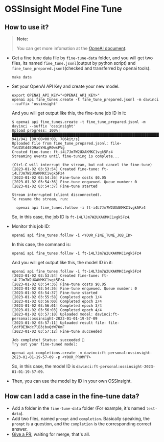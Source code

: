 # OSSInsight Model Fine Tune

## How to use it?

> **Note:**
>
> You can get more infomation at the [OpneAI document](https://beta.openai.com/docs/guides/fine-tuning).

- Get a fine tune data file by `fine-tune-data` folder, and you will get two files, its named `fine_tune.jsonl`(output by python script) and `fine_tune_prepared.jsonl`(checked and transferred by openai tools).

    ```shell
    make data
    ```

- Set your OpenAI API Key and create your new model.

    ```shell
    export OPENAI_API_KEY="<OPENAI_API_KEY>"
    openai api fine_tunes.create -t fine_tune_prepared.jsonl -m davinci --suffix 'ossinsight'
    ```

    And you will get output like this, the fine-tune job ID in it:

    ```shell
    $ openai api fine_tunes.create -t fine_tune_prepared.jsonl -m davinci --suffix 'ossinsight'
    Upload progress: 100%|████████████████████████████████████████████████████████████████████████████████████████████████████| 941/941 [00:00<00:00, 706kit/s]
    Uploaded file from fine_tune_prepared.jsonl: file-YxUZUtd4EO9aGYHLgR0wsPVg
    Created fine-tune: ft-i4L7Jm7W2UXAKMKC1vgk5Fz4
    Streaming events until fine-tuning is complete...

    (Ctrl-C will interrupt the stream, but not cancel the fine-tune)
    [2023-01-02 03:53:54] Created fine-tune: ft-i4L7Jm7W2UXAKMKC1vgk5Fz4
    [2023-01-02 03:54:36] Fine-tune costs $0.05
    [2023-01-02 03:54:36] Fine-tune enqueued. Queue number: 0
    [2023-01-02 03:54:37] Fine-tune started

    Stream interrupted (client disconnected).
    To resume the stream, run:

      openai api fine_tunes.follow -i ft-i4L7Jm7W2UXAKMKC1vgk5Fz4
    ```

    So, in this case, the job ID is `ft-i4L7Jm7W2UXAKMKC1vgk5Fz4`.

- Monitor this job ID:

    ```shell
    openai api fine_tunes.follow -i <YOUR_FINE_TUNE_JOB_ID>
    ```

    In this case, the command is:

    ```shell
    openai api fine_tunes.follow -i ft-i4L7Jm7W2UXAKMKC1vgk5Fz4
    ```

    And you will get output like this, the model ID in it:

    ```shell
    openai api fine_tunes.follow -i ft-i4L7Jm7W2UXAKMKC1vgk5Fz4
    [2023-01-02 03:53:54] Created fine-tune: ft-i4L7Jm7W2UXAKMKC1vgk5Fz4
    [2023-01-02 03:54:36] Fine-tune costs $0.05
    [2023-01-02 03:54:36] Fine-tune enqueued. Queue number: 0
    [2023-01-02 03:54:37] Fine-tune started
    [2023-01-02 03:55:58] Completed epoch 1/4
    [2023-01-02 03:56:00] Completed epoch 2/4
    [2023-01-02 03:56:01] Completed epoch 3/4
    [2023-01-02 03:56:03] Completed epoch 4/4
    [2023-01-02 03:57:10] Uploaded model: davinci:ft-personal:ossinsight-2023-01-01-19-57-09
    [2023-01-02 03:57:11] Uploaded result file: file-lddf9E3Kdc7lB3jbxQtW7OmF
    [2023-01-02 03:57:12] Fine-tune succeeded

    Job complete! Status: succeeded 🎉
    Try out your fine-tuned model:

    openai api completions.create -m davinci:ft-personal:ossinsight-2023-01-01-19-57-09 -p <YOUR_PROMPT>
    ```

    So, in this case, the model ID is `davinci:ft-personal:ossinsight-2023-01-01-19-57-09`.

- Then, you can use the model by ID in your own OSSInsight.

## How can I add a case in the fine-tune data?

- Add a folder in the `fine-tune-data` folder (For example, it's named `test-data`).
- Add two files, named `prompt` and `completion`. Basically speaking, the `prompt` is a question, and the `completion` is the corresponding correct answer.
- [Give a PR](https://github.com/Icemap/ossinsight-model-fine-tune/pulls), waiting for merge, that's all.

